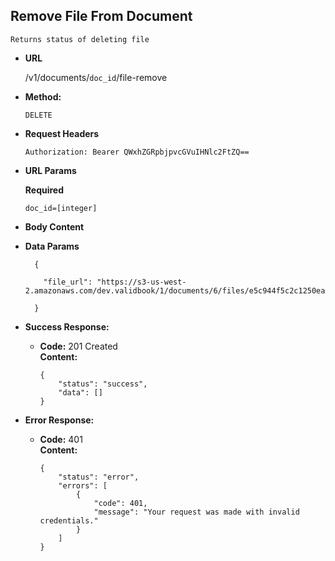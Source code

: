 **Remove File From Document**
----
    Returns status of deleting file

* **URL**

    /v1/documents/`doc_id`/file-remove

* **Method:**

    `DELETE`
    
*  **Request Headers**

    `Authorization: Bearer QWxhZGRpbjpvcGVuIHNlc2FtZQ==`

*  **URL Params**

    **Required**
    
    `doc_id=[integer]`


* **Body Content**

* **Data Params**
   ```
     {
 
       "file_url": "https://s3-us-west-2.amazonaws.com/dev.validbook/1/documents/6/files/e5c944f5c2c1250eac3d5116bc4e9abbf47a5951f1ed6f19b67365b0dedeb807.zip"
  
     }
   ```

* **Success Response:**

  * **Code:**  201 Created <br />
**Content:**
    ```
    {
        "status": "success",
        "data": []
    }
    ```

* **Error Response:**

  * **Code:** 401 <br />
**Content:**
    ```
    {
        "status": "error",
        "errors": [
            {
                "code": 401,
                "message": "Your request was made with invalid credentials."
            }
        ]
    }
    ```

